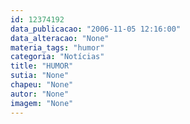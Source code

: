 ```yaml
---
id: 12374192
data_publicacao: "2006-11-05 12:16:00"
data_alteracao: "None"
materia_tags: "humor"
categoria: "Notícias"
title: "HUMOR"
sutia: "None"
chapeu: "None"
autor: "None"
imagem: "None"
---
```

<p> </p>
